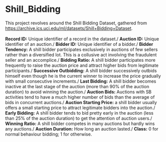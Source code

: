# Shill_Bidding
This project revolves around the Shill Bidding Dataset, gathered from https://archive.ics.uci.edu/ml/datasets/Shill+Bidding+Dataset.
<br/>
<br/>
**Record ID:** Unique identifier of a record in the dataset./
**Auction ID:** Unique identifier of an auction./
**Bidder ID:** Unique identifier of a bidder./
**Bidder Tendency:** A shill bidder participates exclusively in auctions of few sellers rather than a diversified lot. This is a collusive act involving the fraudulent seller and an accomplice./
**Bidding Ratio:** A shill bidder participates more frequently to raise the auction price and attract higher bids from legitimate participants./
**Successive Outbidding:** A shill bidder successively outbids himself even though he is the current winner to increase the price gradually with small consecutive increments./
**Last Bidding:** A shill bidder becomes inactive at the last stage of the auction (more than 90\% of the auction duration) to avoid winning the auction./
**Auction Bids:** Auctions with SB activities tend to have a much higher number of bids than the average of bids in concurrent auctions./
**Auction Starting Price:** a shill bidder usually offers a small starting price to attract legitimate bidders into the auction./
**Early Bidding:** A shill bidder tends to bid pretty early in the auction (less than 25\% of the auction duration) to get the attention of auction users./
**Winning Ratio:** A shill bidder competes in many auctions but hardly wins any auctions./
**Auction Duration:** How long an auction lasted./
**Class:** 0 for normal behaviour bidding; 1 for otherwise.
